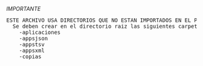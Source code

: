 *IMPORTANTE*
<pre>
ESTE ARCHIVO USA DIRECTORIOS QUE NO ESTAN IMPORTADOS EN EL PROYECTO.
  Se deben crear en el directorio raiz las siguientes carpetas:
    -aplicaciones
    -appsjson
    -appstsv
    -appsxml
    -copias
</pre>
